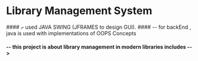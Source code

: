 # Library Management System
<div>
#### <img alt="Globe" height="8" src="globe.gif"> used JAVA SWING (JFRAMES to design GUI).
#### -- for backEnd , java is used with implementations of OOPS Concepts 

#### -- this project is about library management in modern libraries includes -->

#### 


</div>
